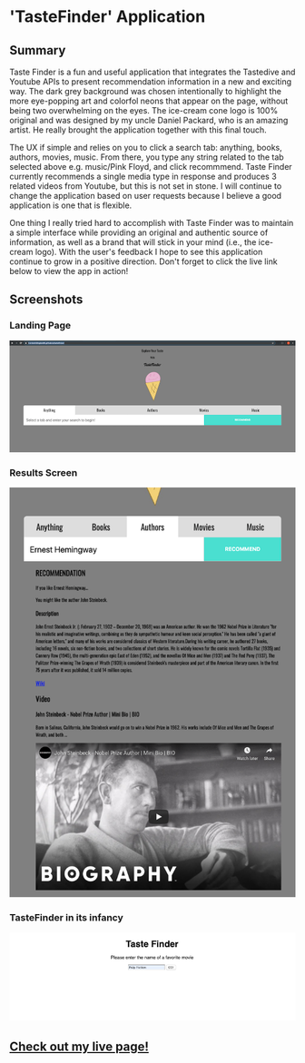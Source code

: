 # 'TasteFinder' Application 

## Summary 

Taste Finder is a fun and useful application that integrates the Tastedive and Youtube APIs to present recommendation information in a new and exciting way. The dark grey background was chosen intentionally to highlight the more eye-popping art and colorfol neons that appear on the page, without being two overwhelming on the eyes. The ice-cream cone logo is 100% original and was designed by my uncle Daniel Packard, who is an amazing artist. He really brought the application together with this final touch. 

The UX if simple and relies on you to click a search tab: anything, books, authors, movies, music. From there, you type any string related to the tab selected above e.g. music/Pink Floyd, and click recommmend. Taste Finder currently recommends a single media type in response and produces 3 related videos from Youtube, but this is not set in stone. I will continue to change the application based on user requests because I believe a good application is one that is flexible. 

One thing I really tried hard to accomplish with Taste Finder was to maintain a simple interface while providing an original and authentic source of information, as well as a brand that will stick in your mind (i.e., the ice-cream logo). With the user's feedback I hope to see this application continue to grow in a positive direction. Don't forget to click the live link below to view the app in action!


## Screenshots 

### Landing Page

![home page for taste finder app](screenshots/TasteFinderHomeScreen.jpg.png?raw=true "Home Screen")

### Results Screen

![Results screen for taste finder app](screenshots/TasteFinderOutput.jpg.png?raw=true "Results Screen")

### TasteFinder in its infancy

![early tastefinder app](screenshots/TasteFinderInfant.jpg.png?raw=true "Early TasteFinder")



## [Check out my live page!](https://traviswhittington88.github.io/tastefinder/)
